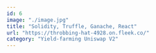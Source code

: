 ```yaml
---
id: 6
image: "./image.jpg"
title: "Solidity, Truffle, Ganache, React"
url: "https://throbbing-hat-4928.on.fleek.co/"
category: "Yield-farming Uniswap V2"
---
```

